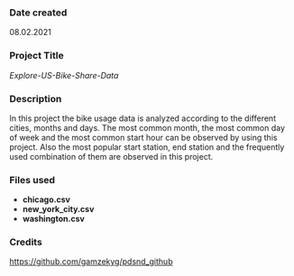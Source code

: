 ### Date created
08.02.2021

### Project Title
_Explore-US-Bike-Share-Data_

### Description
In this project the bike usage data is analyzed according to the different cities, months and days.
The most common month, the most common day of week and the most common start hour can be observed by using this project.
Also the most popular start station, end station and the frequently used combination of them are observed in this project.

### Files used
- __chicago.csv__
- __new_york_city.csv__
- __washington.csv__

### Credits
https://github.com/gamzekyg/pdsnd_github
